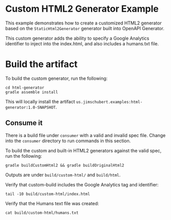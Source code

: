 # Custom HTML2 Generator Example

This example demonstrates how to create a customized HTML2 generator based on the `StaticHtml2Generator` generator
built into OpenAPI Generator.

This custom generator adds the ability to specify a Google Analytics identifier to inject into the index.html, and also includes a humans.txt file.

# Build the artifact

To build the custom generator, run the following:

```
cd html-generator
gradle assemble install
```

This will locally install the artifact `us.jimschubert.examples:html-generator:1.0-SNAPSHOT`.

## Consume it

There is a build file under `consumer` with a valid and invalid spec file. Change into the `consumer` directory to run commands in this section.

To build the custom and built-in HTML2 generators against the valid spec, run the following:

```
gradle buildCustomHtml2 && gradle buildOriginalHtml2
```

Outputs are under `build/custom-html/` and `build/html`.

Verify that custom-build includes the Google Analytics tag and identifier:

```
tail -10 build/custom-html/index.html
```

Verify that the Humans text file was created:

```
cat build/custom-html/humans.txt
```

